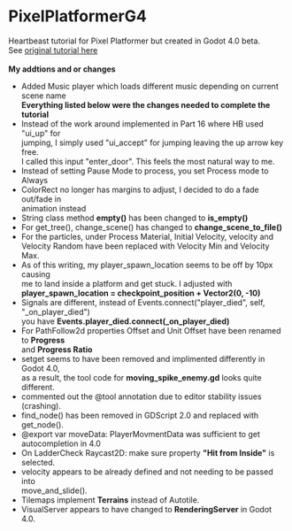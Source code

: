 # PixelPlatformerG4
Heartbeast tutorial for Pixel Platformer but created in Godot 4.0 beta.<br>
See [original tutorial here](https://youtube.com/playlist?list=PL9FzW-m48fn16W1Sz5bhTd1ArQQv4f-Cm)
<br>
<br>
**My addtions and or changes**
* Added Music player which loads different music depending on current scene name <br>
	**Everything listed below were the changes needed to complete the tutorial** <br>
* Instead of the work around implemented in Part 16 where HB used "ui_up" for  <br>
	jumping, I simply used "ui_accept" for jumping leaving the up arrow key free. <br>
	I called this input "enter_door".  This feels the most natural way to me. <br>
* Instead of setting Pause Mode to process, you set Process mode to Always <br>
* ColorRect no longer has margins to adjust, I decided to do a fade out/fade in <br>
	animation instead <br>
* String class method **empty()** has been changed to **is_empty()** <br>
* For get_tree(), change_scene() has changed to **change_scene_to_file()** <br>
* For the particles, under Process Material, Initial Velocity, velocity and  <br>
	Velocity Random have been replaced with Velocity Min and Velocity Max. <br>
* As of this writing, my player_spawn_location seems to be off by 10px causing <br>
	me to land inside a platform and get stuck.  I adjusted with <br>
	**player_spawn_location = checkpoint_position + Vector2(0, -10)** <br>
* Signals are different, instead of Events.connect("player_died", self, "_on_player_died") <br>
	you have **Events.player_died.connect(_on_player_died)** <br>
* For PathFollow2d properties Offset and Unit Offset have been renamed to **Progress** <br> 
	and **Progress Ratio** <br>
* setget seems to have been removed and implimented differently in Godot 4.0, <br>
	as a result, the tool code for **moving_spike_enemy.gd** looks quite different. <br>
* commented out the @tool annotation due to editor stability issues (crashing). <br>
* find_node() has been removed in GDScript 2.0 and replaced with get_node(). <br>
* @export var moveData: PlayerMovmentData was sufficient to get autocompletion in 4.0 <br>
* On LadderCheck Raycast2D: make sure property **"Hit from Inside"** is selected. <br>
* velocity appears to be already defined and not needing to be passed into <br>
	move_and_slide().<br>
* Tilemaps implement **Terrains** instead of Autotile. <br>
* VisualServer appears to have changed to **RenderingServer** in Godot 4.0. <br>

